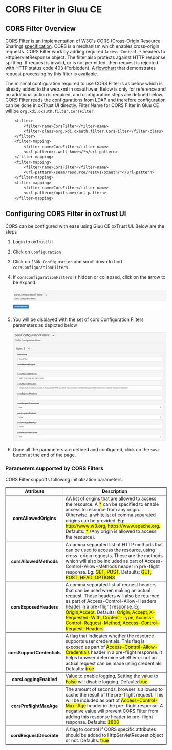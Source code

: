 # CORS Filter in Gluu CE

## CORS Filter Overview

CORS Filter is an implementation of W3C's CORS  (Cross-Origin Resource Sharing) [specification](http://www.w3.org/TR/cors/).
CORS is a mechanism which enables cross-origin requests.
CORS Filter work by adding required `Access-Control-*` headers to HttpServletResponse object. 
The filter also protects against HTTP response splitting. If request is invalid, or is not permitted, then request is rejected with HTTP status code 403 (Forbidden). 
A [flowchart](../img/admin-guide/cors/cors-enable.png) that demonstrates request processing by 
this filter is available.

The minimal configuration required to use CORS Filter is as below which is 
already added to the web.xml in oxauth.war. Below is only for reference and no additional 
action is required, and configuration steps are defined below. CORS Filter reads the 
configurations from LDAP and therefore configuration can be done in oxTrust UI directly.
Filter Name for CORS Filter in Gluu CE will be `org.xdi.oxauth.filter.CorsFilter`.

```
    <filter>
        <filter-name>CorsFilter</filter-name>
        <filter-class>org.xdi.oxauth.filter.CorsFilter</filter-class>
    </filter>
    <filter-mapping>
        <filter-name>CorsFilter</filter-name>
        <url-pattern>/.well-known/*</url-pattern>
    </filter-mapping>
    <filter-mapping>
        <filter-name>CorsFilter</filter-name>
        <url-pattern>/seam/resource/restv1/oxauth/*</url-pattern>
    </filter-mapping>
    <filter-mapping>
        <filter-name>CorsFilter</filter-name>
        <url-pattern>/opiframe</url-pattern>
    </filter-mapping>
```

## Configuring CORS Filter in oxTrust UI

CORS can be configured with ease using Gluu CE oxTrust UI. Below are the steps 

1. Login to oxTrust UI
2. Click on `Configuration`
3. Click on `JSON Configuration` and scroll down to find `corsConfigurationFilters`
4. If `corsConfigurationFilters` is hidden or collapsed, click on the arrow to be expand.

    ![cors enable](../img/admin-guide/cors/cors-enable.png)

5. You will be displayed with the set of cors Configuration Filters parameters as depicted below

    ![cors](../img/admin-guide/cors/cors.png)

6. Once all the parameters are defined and configured, click on the `save` button at the end of the page.

### Parameters supported by CORS Filters

CORS Filter supports following initialization parameters:

<table border="1">
        <tr>
            <th>Attribute</th>
            <th>Description</th>
        </tr>
        <tr>
            <th>corsAllowedOrigins</th>
            <td>AA list of origins that are allowed to access the resource. 
            A <mark>*</mark> can be specified to enable access to resource from any origin. 
            Otherwise, a whitelist of comma separated origins can be provided. 
            Eg:  <mark>http://www.w3.org, https://www.apache.org. </mark>
            Defaults: <mark>*</mark> (Any origin is allowed to access the resource).</td>
        </tr>
        <tr>
            <th>corsAllowedMethods</th>
            <td>A comma separated list of HTTP methods that can be used to 
            access the resource, using cross-origin requests. These are the methods which will 
            also be included as part of Access-Control-Allow-Methods header in pre-flight response. 
            Eg: <mark>GET, POST</mark>. Defaults: <mark>GET, POST, HEAD, OPTIONS</mark></td>
        </tr>
        <tr>
            <th>corsExposedHeaders</th>
            <td>A comma separated list of request headers that can be used when making an actual request. 
            These headers will also be returned as part of Access-Control-Allow-Headers header in a 
            pre-flight response. Eg: <mark>Origin,Accept</mark>. Defaults: <mark>Origin, Accept, X-Requested-With, 
            Content-Type, Access-Control-Request-Method, Access-Control-Request-Headers</mark>.</td>
        </tr>
        <tr>
            <th>corsSupportCredentials</th>
            <td>A flag that indicates whether the resource supports user credentials. 
            This flag is exposed as part of <mark>Access-Control-Allow-Credentials</mark> header in a 
            pre-flight response. It helps browser determine whether or not an actual request 
            can be made using credentials. Defaults: <mark>true</mark></td>
        </tr>
        <tr>
            <th>corsLoggingEnabled</th>
            <td>Value to enable logging, Setting the value to <mark>False</mark> will disable logging. Defaults:<mark>true</mark></td>
        </tr>
        <tr>
            <th>corsPreflightMaxAge</th>
            <td>The amount of seconds, browser is allowed to cache the 
            result of the pre-flight request. This will be included as part of 
            <mark>Access-Control-Max-Age</mark> header in the pre-flight response. A negative value will 
            prevent CORS Filter from adding this response header to pre-flight response. Defaults: <mark>1800</mark></td>
        </tr>
        <tr>
            <th>corsRequestDecorate</th>
            <td>A flag to control if CORS specific attributes should be added 
            to HttpServletRequest object or not. Defaults: <mark>true</mark></td>
        </tr>
</table>
